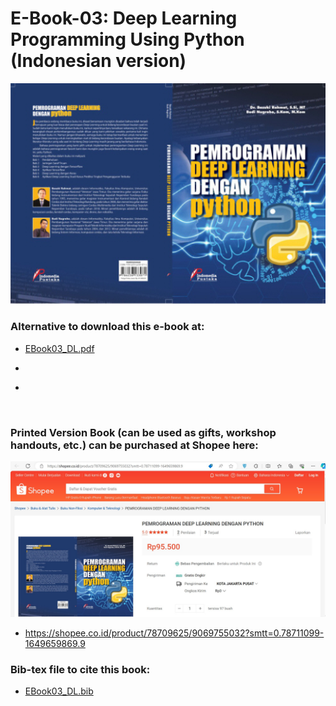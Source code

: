 # E-Book-03: Deep Learning Programming Using Python (Indonesian version)

<p align="center">
  <img src="https://github.com/bsrahmat/ebook-03/blob/main/buku3.jpg" alt="" class="img-responsive" width="700">
</p>

### Alternative to download this e-book at:

- <a href="https://github.com/bsrahmat/ebook-03/blob/main/EBook03_DL.pdf" target="_blank">EBook03_DL.pdf</a>

- <a href="" target="_blank"></a>

- <a href="" target="_blank"></a>

<br>

### Printed Version Book (can be used as gifts, workshop handouts, etc.) can be purchased at Shopee here:

<p align="center">
<a href="https://shopee.co.id/product/78709625/9069755032?smtt=0.78711099-1649659869.9" target="_blank"><img src="https://github.com/bsrahmat/ebook-03/blob/main/shopee_book03.jpg" alt="" class="img-responsive" width="700">
</a>
</p>

- <a href="https://shopee.co.id/product/78709625/9069755032?smtt=0.78711099-1649659869.9" target="_blank">https://shopee.co.id/product/78709625/9069755032?smtt=0.78711099-1649659869.9</a>


### Bib-tex file to cite this book:

- <a href="https://github.com/bsrahmat/ebook-03/blob/main/EBook03_DL.bib" target="_blank">EBook03_DL.bib</a>
